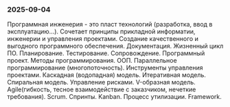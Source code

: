 ### 2025-09-04

Программная инженерия - это пласт технологий (разработка, ввод в эксплуатацию...). Сочетает принципы прикладной информатии, инженерии и управления проектами. Создание качественного и выгодного программного обеспечения. Документация. Жизненный цикл ПО. Планирование. Тестирование. Сопровождение. Программный проект. Методы программирования. ООП. Параллельное программирование (многопоточность). Инструменты управления проектами. Каскадная (водопадная) модель. Итеративная модель. Спиральная модель. Управление рисками. V-образная модель. Agile(гибкость, тесное взаимодействие с заказчиком, нечеткие требования). Scrum. Спринты. Kanban. Процесс утилизации. Framework.
